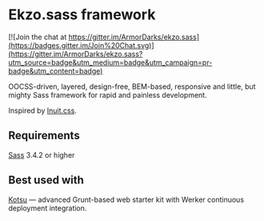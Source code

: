 Ekzo.sass framework
===================

[![Join the chat at https://gitter.im/ArmorDarks/ekzo.sass](https://badges.gitter.im/Join%20Chat.svg)](https://gitter.im/ArmorDarks/ekzo.sass?utm_source=badge&utm_medium=badge&utm_campaign=pr-badge&utm_content=badge)

OOCSS-driven, layered, design-free, BEM-based, responsive and little, but mighty Sass framework for rapid and painless development.

Inspired by [Inuit.css](https://github.com/csswizardry/inuit.css).

Requirements
------------

[Sass](http://sass-lang.com/install) 3.4.2 or higher

Best used with
--------------

[Kotsu](https://github.com/LotusTM/Kotsu) — advanced Grunt-based web starter kit with Werker continuous deployment integration.